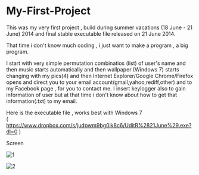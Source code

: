 # My-First-Project

This was my very first project , build during summer vacations (18 June - 21 June) 2014 and final stable executable file released on 21 June 2014.

That time i don't know much coding , i just want to make a program , a big program.

I start with very simple permutation combinatios (list) of user's name and then music starts automatically and then wallpaper (Windows 7) starts changing with my pics(4) and then Internet Explorer/Google Chrome/Firefox opens and direct you to your email account(gmail,yahoo,rediff,other) and to my Facebook page , for you to contact me. I insert keylogger also to gain information of user but at that time i don't know about how to get that information(.txt) to my email.

Here is the executable file , works best with Windows 7     
( https://www.dropbox.com/s/judpwm9bg0ik8c6/UditR%2821June%29.exe?dl=0 )

Screen

![1](https://cloud.githubusercontent.com/assets/9850882/12079077/e6bd0020-b251-11e5-950c-9d1b2ede756a.JPG)

![2](https://cloud.githubusercontent.com/assets/9850882/12079079/f433561e-b251-11e5-83d8-b37a05537f9f.JPG)
